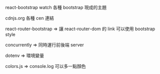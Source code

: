 react-bootstrap watch 各種 bootstrap 現成的主題

cdnjs.org 各種 cen 連結

react-router-bootstrap => 讓 react-router-dom 的 link 可以使用 bootstrap style

concurrently => 同時運行前後端 server

dotenv => 環境變量

colors.js => console.log 可以多一點顏色

